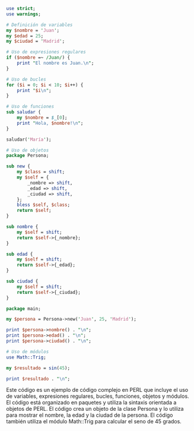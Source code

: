 ```perl
use strict;
use warnings;

# Definición de variables
my $nombre = 'Juan';
my $edad = 25;
my $ciudad = 'Madrid';

# Uso de expresiones regulares
if ($nombre =~ /Juan/) {
    print "El nombre es Juan.\n";
}

# Uso de bucles
for ($i = 0; $i < 10; $i++) {
    print "$i\n";
}

# Uso de funciones
sub saludar {
    my $nombre = $_[0];
    print "Hola, $nombre!\n";
}

saludar('María');

# Uso de objetos
package Persona;

sub new {
    my $class = shift;
    my $self = {
        _nombre => shift,
        _edad => shift,
        _ciudad => shift,
    };
    bless $self, $class;
    return $self;
}

sub nombre {
    my $self = shift;
    return $self->{_nombre};
}

sub edad {
    my $self = shift;
    return $self->{_edad};
}

sub ciudad {
    my $self = shift;
    return $self->{_ciudad};
}

package main;

my $persona = Persona->new('Juan', 25, 'Madrid');

print $persona->nombre() . "\n";
print $persona->edad() . "\n";
print $persona->ciudad() . "\n";

# Uso de módulos
use Math::Trig;

my $resultado = sin(45);

print $resultado . "\n";
```

Este código es un ejemplo de código complejo en PERL que incluye el uso de variables, expresiones regulares, bucles, funciones, objetos y módulos. El código está organizado en paquetes y utiliza la sintaxis orientada a objetos de PERL. El código crea un objeto de la clase Persona y lo utiliza para mostrar el nombre, la edad y la ciudad de la persona. El código también utiliza el módulo Math::Trig para calcular el seno de 45 grados.
